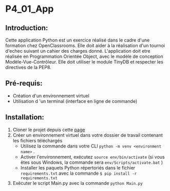 # P4_01_App
## Introduction:

Cette application Python est un exercice réalisé dans le cadre d\'une formation chez OpenClassrooms.
Elle doit aider à la réalisation d\'un tournoi d\'echec suivant un cahier des charges donné.
L\'application doit etre réalisée en Programmation Orientée Object, avec le modèle de conception Modèle-Vue-Contrôleur.
Elle doit utiliser le module TinyDB et respecter les directives de la PEP8.

## Pré-requis:

- Création d'un environnement virtuel
- Utilisation d \'un terminal (interface en ligne de commande)

## Installation:
1. Cloner le projet depuis cette [page](https://github.com/RenoFar/P4_01_App "page")
2. Créer un environnement virtuel dans votre dossier de travail contenant les fichiers téléchargés
	- Utilisez la commande dans votre CLI `python -m venv <environment name>`  .
	- Activer l'environnement, exécutez `source env/bin/activate`  (si vous êtes sous Windows, la commande sera `env/Scripts/activate.bat`  )
	- Installer les paquets Python répertoriés dans le fichier `requirements.txt`
		avec la commande `$ pip install -r requirements.txt`
3. Exécuter le script Main.py avec la commande `python Main.py`
